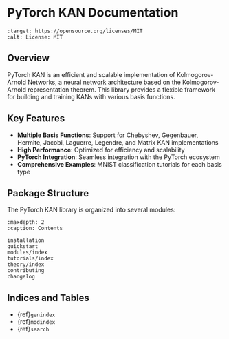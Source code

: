 # PyTorch KAN Documentation

```{image} https://img.shields.io/badge/License-MIT-yellow.svg
:target: https://opensource.org/licenses/MIT
:alt: License: MIT
```

## Overview

PyTorch KAN is an efficient and scalable implementation of Kolmogorov-Arnold Networks, a neural network architecture based on the Kolmogorov-Arnold representation theorem. This library provides a flexible framework for building and training KANs with various basis functions.

## Key Features

- **Multiple Basis Functions**: Support for Chebyshev, Gegenbauer, Hermite, Jacobi, Laguerre, Legendre, and Matrix KAN implementations
- **High Performance**: Optimized for efficiency and scalability
- **PyTorch Integration**: Seamless integration with the PyTorch ecosystem
- **Comprehensive Examples**: MNIST classification tutorials for each basis type

## Package Structure

The PyTorch KAN library is organized into several modules:

```{toctree}
:maxdepth: 2
:caption: Contents

installation
quickstart
modules/index
tutorials/index
theory/index
contributing
changelog
```

## Indices and Tables

* {ref}`genindex`
* {ref}`modindex`
* {ref}`search`